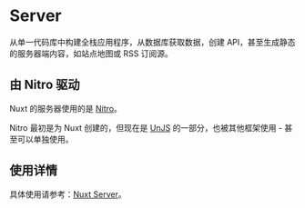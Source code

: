 # Server

从单一代码库中构建全栈应用程序，从数据库获取数据，创建 API，甚至生成静态的服务器端内容，如站点地图或 RSS 订阅源。

## 由 Nitro 驱动

Nuxt 的服务器使用的是 [Nitro](https://nitro.unjs.io/)。

Nitro 最初是为 Nuxt 创建的，但现在是 [UnJS](https://unjs.io/) 的一部分，也被其他框架使用 - 甚至可以单独使用。

## 使用详情

具体使用请参考：[Nuxt Server](https://nuxt.com.cn/docs/guide/directory-structure/server)。
